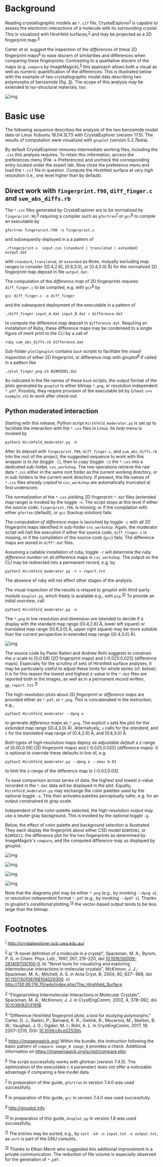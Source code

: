 

# Background

Reading crystallographic models as `*.cif` file,
CrystalExplorer<sup><a id="fnr.1" class="footref" href="#fn.1">1</a></sup> is capable to assess the electronic
interactions of a molecule with its surrounding crystal.  This is
visualized with Hirshfeld surfaces,<sup><a id="fnr.2" class="footref" href="#fn.2">2</a></sup> and may be projected as a
2D fingerprint map.<sup><a id="fnr.3" class="footref" href="#fn.3">3</a></sup>

Carter *et al.* suggest the inspection of *the differences* of these
2D fingerprint maps<sup><a id="fnr.4" class="footref" href="#fn.4">4</a></sup> to ease discern of similarities and
differences when comparing these fingerprints: Contrasting to a
qualitative discern of the maps (e.g. `compare` by
ImageMagick),<sup><a id="fnr.5" class="footref" href="#fn.5">5</a></sup> this approach allows both a visual as well as
numeric quantification of the differences.  This is illustrated
below with the example of two crystallographic model data describing
two polymorphs of benzamide (fig. [3](#org949c4d4)).  The scope of this
analysis may be extended to iso-structural materials, too.

![img](./doc_support/alignment_normal.png "2D fingerprint maps of Hirshfeld surfaces for CCDC model BZAMID01 and BZAMID11 (left and left center), derived from the analysis by CrystalExplorer at *very high* resolution (d<sub>e</sub> and d<sub>i</sub> in the range of 0.40&#x2013;3.00 &Aring;, with a 0.01 &Aring; increment in the plane).  Qualitative difference assignment by superposition as provided by ImageMagick (right center), red pixels indicate difference between the two images inspected.  Simultaneous qualitative and quantitative spatial information provided by the *difference map* generated with the scripts of this repository (right).")


# Basic use

The following sequence describes the analysis of the two benzamide
model data on Linux Xubuntu 18.04.3LTS with CrystalExplorer
(version 17.5).  The results of computation were visualized with
`gnuplot` (version 5.2.7beta).

By default CrystalExplorer removes intermediate working files,
including the `.csx` this analysis requires.  To retain this
information, access the preferences menu (File -> Preferences) and
uncheck the corresponding entry located under the expert tab. Now
close the preference menu and load the `*.cif` file in question.
Compute the Hirshfeld surface at *very high* resolution (i.e., one
level higher than by default).


## Direct work with `fingerprint.f90`, `diff_finger.c` and `sum_abs_diffs.rb`

The `*.cxs` files generated by CrystalExplorer are to be
normalized by `fingerprint.90`,<sup><a id="fnr.6" class="footref" href="#fn.6">6</a></sup> requiring a compiler such
as `gfortran`<sup><a id="fnr.7" class="footref" href="#fn.7">7</a></sup> or `gcc`<sup><a id="fnr.8" class="footref" href="#fn.8">8</a></sup> to compile an executable by

    gfortran fingerprint.f90 -o fingerprint.x

and subsequently deployed in a a pattern of

    ./fingerprint.x  input.cxs [standard | translated | extended] output.dat

with `standard`, `translated`, or `extended` as three, mutually
excluding map ranges to consider ([0.4,2.6], [0.8,3.0], or
[0.4,3.0] &Aring;) for the normalized 2D fingerprint map deposit in
file `output.dat`.

The computation of the *difference map* of 2D fingerprints
requires `diff_finger.c` to be compiled, e.g. with `gcc`<sup><a id="fnr.8.100" class="footref" href="#fn.8">8</a></sup> by

    gcc diff_finger.c -o diff_finger

and the subsequent deployment of the executable in a pattern of

    ./diff_finger input_A.dat input_B.dat > difference.dat

to compute the difference map deposit in `difference.dat`.
Requiring an installation of Ruby, these difference maps may be
condensed to a single figure of merit print to the CLI by a call
of

    ruby sum_abs_diffs.rb difference.dat

Sub-folder `plot2gnuplot` contains `bash` scripts to facilitate
the *visual inspection* of either 2D fingerprint, or difference
map with gnuplot<sup><a id="fnr.9" class="footref" href="#fn.9">9</a></sup> if called in a pattern like

    ./plot_finger_png.sh BZAMID01.dat

As indicated in the file names of these `bash` scripts, the output
format of the plots generated by `gnuplot` is either bitmap
`*.png`, or resolution independent `*.pdf`.  Possibly, they
require provision of the executable bit by (`chmod u+x
     example.sh`) to work after check-out.


## Python moderated interaction

Starting with this release, Python script `Hirshfeld_moderator.py`
is set up to facilitate the interaction with the `*.cxs` files in
Linux.  Its *help* menu is invoked by

    python3 Hirshfeld_moderator.py -h

After its deposit with `fingerprint.f90`, `diff_finger.c`, and
`sum_abs_diffs.rb` into the root of the project, the suggested
sequence to work with this wrapper is to *list* (toggle `-l`),
then to *copy* (toggle `-c`) the `*.cxs` into a dedicated
sub-folder, `cxs_workshop`.  The two operations retrieve the raw
data `*.cxs` either in the same root folder as the current
working directory, or in sub-folders to the current work
directory.  If present, the file names of `*.cxs` files *already
copied to `cxs_workshop`* are automatically truncated at first
underscore.

The *normalization* of the `*.cxs` yielding 2D fingerprint `*.dat`
files (extended map range) is invoked by the toggle `-n`.  The
script stops at this level if either the source code,
`fingerprint.f90`, is missing; or if the compilation with either
`gfortan` (default), or `gcc` (backup solution) fails.

The *computation of difference maps* is launched by toggle `-c`
with all 2D fingerprint maps identified in sub-folder
`cxs_workshop`.  Again, the moderator script will halt the
execution if either the source code, `diff_finger.c` is missing,
or if the compilation of the source code (`gcc`) fails.  The
difference maps are stored in `diff*.dat` files.

Assuming a callable installation of ruby, toggle `-r` will
determine the *ruby difference number* on all difference maps in
`cxs_workshop`.  The output on the CLI may be redirected into a
permanent record, e.g. by

    python3 Hirshfeld_moderator.py -r > report.txt

The absence of ruby will not affect other stages of the analysis.

The visual inspection of the results is relayed to gnuplot with
third-party module `Gnuplot.py`, which freely is available e.g.,
with `pip`.<sup><a id="fnr.10" class="footref" href="#fn.10">10</a></sup>  To provide an initial *overview*, call

    python3 Hirshfeld_moderator.py -o

The `*.png` in low resolution and dimension are intended to
decide if a display with the standard map range ([0.4,2.6] &Aring;,
lower left square) or translated map range ([0.8,3.0] &Aring;, upper
right square) may be more suitable than the current perspective
in extended map range ([0.4,3.0] &Aring;).

![img](./doc_support/survey.png "Example survey of 2D fingerprint maps (left, center) and difference map plot (right). Intended as guidance for setting up subsequent plots in high resolution, frames mark standard map range (left bottom, dashes) and translated map range (right atop, dots), respectively, while displaying the extended range.  The right bottom corner reports the maximal and minimal *z*-value read from the `.dat` file.")

The source code by Paolo Raiteri and Andrew Rohl suggests to
constrain the *z*-scale to [0,0.08] (2D fingerprint maps) and
[-0.025:0.025] (difference maps).  Especially for the scrutiny of
sets of Hirshfeld surface analyses, it may be particularly useful
to adjust these limits for whole series (cf. below).  It is for
this reason the lowest and highest *z*-value in the `*.dat` files
are reported both in the images, as well as in a permanent record
written, `gp_report.txt`.<sup><a id="fnr.11" class="footref" href="#fn.11">11</a></sup>

The high-resolution plots about 2D *fingerprint* or *difference
maps* are provided either as `*.pdf`, or `*.png`.  This is
concatenated in the instruction, e.g.,

    python3 Hirshfeld_moderator --dpng e

to generate *difference maps* as `*.png`.  The explicit `e` sets
the plot for the *extended* map range ([0.4,3.0] &Aring;).
Alternatively, `s` calls for the *standard*, and `t` for the
*translated* map range of [0.4,2.6] &Aring;, and [0.8,3.0] &Aring;.

Both types of high-resolution maps deploy *as adjustable
default* a *z*-range of [0.00,0.08] (2D fingerprint maps) and
[-0.025,0.025] (difference maps).  It is optional to override
these defaults in line of, e.g.

    python3 Hirshfeld_moderator.py --dpng e --zmax 0.03

to limit the *z*-range of the difference map to [-0.03,0.03].

To ease comparison across series of data, the highest and lowest
*z*-value recorded in the `*.dat` data will be displayed in the
plot.  Equally, `Hirshfeld_moderator.py` may exchange the color
palettes used by the optional toggle `-a`.  This then activates
palettes perceptually safer, e.g. for an output constrained to
gray-scale.

Independent of the color-palette selected, the high-resolution
output may use a neuter gray background.  This is invoked by the
optional toggle `-g`.

Below, the effect of color palette and background selection is
illustrated.  They each display the fingerprint about either CSD
model `BZAMID01`, or `BZAMID11`; the difference plot for the two
fingerprints as determined by ImageMagick's `compare`, and the
computed difference map as displayed by gnuplot.

![img](./doc_support/alignment_normal.png "Gnuplot's output of 2D fingerprint maps (very left, left center), ImageMagick's difference with `compare` (right center), and gnuplot's difference map in default mode.")

![img](./doc_support/alignment_normal_gray.png "Processing the data with the optional optional neutral gray background (toggle `-g`), default color palettes.")

![img](./doc_support/alignment_alternate.png "Optional processing with the alternate, perceptual safer color palettes `cubehelix` in 2D fingerprints, and Kenneth Moreland's improved diverging palette `bent-cool-warm` (64 levels); toggle `-a`.")

![img](./doc_support/alignment_alternate_gray.png "Optional simultaneous processing with the alternate color palettes (toggle `-a`) and the optional neutral gray background (toggle `-g`).")

Note that the diagrams plot may be either `*.png` (e.g., by invoking
`--dpng e`), or resolution independent format `*.pdf` (e.g., by
invoking `--dpdf s`).  Thanks to gnuplot's *conditional
plotting*,<sup><a id="fnr.12" class="footref" href="#fn.12">12</a></sup> the vector-based output tends to be less large than
the bitmap.


# Footnotes

<sup><a id="fn.1" href="#fnr.1">1</a></sup> <http://crystalexplorer.scb.uwa.edu.au/>

<sup><a id="fn.2" href="#fnr.2">2</a></sup> a) "A novel definition of a molecule in a crystal", Spackman,
M. A.; Byrom, P. G. in Chem. Phys. Lett., 1997, 267, 215&#x2013;220, doi
[10.1016/S0009-2614(97)00100-0](https://www.sciencedirect.com/science/article/pii/S0009261497001000?via%3Dihub). b) "Novel tools for visualizing and
exploring intermolecular interactions in molecular crystals",
McKinnon, J. J.; Spackman, M. A.; Mitchell, A. S. in Acta Cryst. B,
2004, 60, 627&#x2013; 668, doi [10.1107/S0108768104020300](http://scripts.iucr.org/cgi-bin/paper?S0108768104020300). c)
<http://130.95.176.70/wiki/index.php/The_Hirshfeld_Surface>

<sup><a id="fn.3" href="#fnr.3">3</a></sup> "Fingerprinting Intermolecular Interactions in Molecular
Crystals", Spackman, M. A.; McKinnon, J. J. in CrystEngComm, 2002, 4,
378&#x2013;392, doi [10.1039/B203191B](https://pubs.rsc.org/en/content/articlelanding/2002/ce/b203191b#!divAbstract).

<sup><a id="fn.4" href="#fnr.4">4</a></sup> "Difference Hirshfeld fingerprint plots: a tool for studying
polymorphs." Carter, D. J.; Raiteri, P.; Barnard, K. R.; Gielink, R.;
Mocerino, M.; Skelton, B. W.; Vaughan, J. G.; Ogden, M. I.; Rohl,
A. L. in CrystEngComm, 2017, 19, 2207&#x2013;2215, DOI: [10.1039/c6ce02535h](https://pubs.rsc.org/en/content/articlelanding/2017/ce/c6ce02535h#!divAbstract).

<sup><a id="fn.5" href="#fnr.5">5</a></sup> <https://imagemagick.org/> Within the bundle, the instruction
following the basic pattern of `compare image_A image_B` provides a
check.  Additional information on
<https://imagemagick.org/script/compare.php>.

<sup><a id="fn.6" href="#fnr.6">6</a></sup> The script successfully works with gfortran (version 7.4.0).
The optimization of the executable (`-O` parameter) does not offer a
noticeable advantage if comparing a few model data.

<sup><a id="fn.7" href="#fnr.7">7</a></sup> In preparation of this guide, `gfortran` in version 7.4.0 was
used successfully.

<sup><a id="fn.8" href="#fnr.8">8</a></sup> In preparation of this guide, `gcc` in version 7.4.0 was used
successfully.

<sup><a id="fn.9" href="#fnr.9">9</a></sup> <http://gnuplot.info>

<sup><a id="fn.10" href="#fnr.10">10</a></sup> In preparation of this guide, `Gnuplot.py` in version 1.8 was
used successfully.

<sup><a id="fn.11" href="#fnr.11">11</a></sup> The entries may be sorted, e.g., by `sort -k4 -n input.txt -o
output.txt`, as  `sort` is part of the GNU coreutils.

<sup><a id="fn.12" href="#fnr.12">12</a></sup> Thanks to Ethan Merrit who suggested this additional
improvement in a private communication.  The reduction of file volume
is especially observed for the generation of `*.pdf`.
